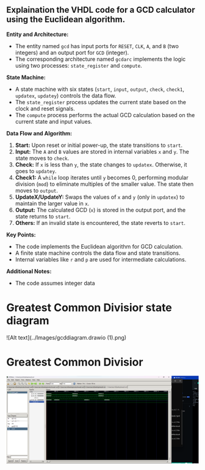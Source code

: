 
 ## Explaination the VHDL code for a GCD calculator using the Euclidean algorithm.

**Entity and Architecture:**

- The entity named `gcd` has input ports for `RESET`, `CLK`, `A`, and `B` (two integers) and an output port for `GCD` (integer).
- The corresponding architecture named `gcdarc` implements the logic using two processes: `state_register` and `compute`.

**State Machine:**

- A state machine with six states (`start`, `input`, `output`, `check`, `check1`, `updatex`, `updatey`) controls the data flow.
- The `state_register` process updates the current state based on the clock and reset signals.
- The `compute` process performs the actual GCD calculation based on the current state and input values.

**Data Flow and Algorithm:**

1. **Start:** Upon reset or initial power-up, the state transitions to `start`.
2. **Input:** The `A` and `B` values are stored in internal variables `x` and `y`. The state moves to `check`.
3. **Check:** If `x` is less than `y`, the state changes to `updatex`. Otherwise, it goes to `updatey`.
4. **Check1:** A `while` loop iterates until `y` becomes 0, performing modular division (`mod`) to eliminate multiples of the smaller value. The state then moves to `output`.
5. **UpdateX/UpdateY:** Swaps the values of `x` and `y` (only in `updatex`) to maintain the larger value in `x`.
6. **Output:** The calculated GCD (`x`) is stored in the output port, and the state returns to `start`.
7. **Others:** If an invalid state is encountered, the state reverts to `start`.

**Key Points:**

- The code implements the Euclidean algorithm for GCD calculation.
- A finite state machine controls the data flow and state transitions.
- Internal variables like `r` and `p` are used for intermediate calculations.

**Additional Notes:**

- The code assumes integer data

# Greatest Common Divisior state diagram
![Alt text](../Images/gcddiagram.drawio (1).png)
# Greatest Common Divisior
![Alt text](../Images/gcd.png)

